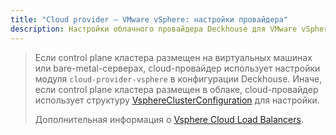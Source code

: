 ```yaml
---
title: "Cloud provider — VMware vSphere: настройки провайдера"
description: Настройки облачного провайдера Deckhouse для VMware vSphere.
---
```


> Если control plane кластера размещен на виртуальных машинах или bare-metal-серверах, cloud-провайдер использует настройки модуля `cloud-provider-vsphere` в конфигурации Deckhouse. Иначе, если control plane кластера размещен в облаке, cloud-провайдер использует структуру [VsphereClusterConfiguration](#vsphereclusterconfiguration) для настройки.
>
> Дополнительная информация о [Vsphere Cloud Load Balancers](https://github.com/kubernetes/cloud-provider-vsphere/tree/master/pkg/cloudprovider/vsphere/loadbalancer).

<!-- SCHEMA -->
